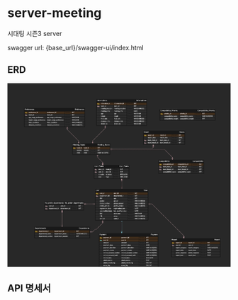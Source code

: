 # server-meeting

시대팅 시즌3 server

swagger url: {base_url}/swagger-ui/index.html

## ERD

![시대팅 ERD](docsource/Sidaeting-erd.png)

## API 명세서

